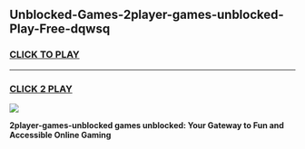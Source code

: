 
## Unblocked-Games-2player-games-unblocked-Play-Free-dqwsq
<h3>
<a href="https://premium76.site?title=2player-games-unblocked&ref=24M">CLICK TO PLAY</a></h3>
<hr>

<h3>
<a href="https://premium76.site?title=2player-games-unblocked&ref=24M">CLICK 2 PLAY</a>
  
</h3>

<a href="https://premium76.site?title=2player-games-unblocked&ref=24M"><img src="https://clearcache.store/games.png"></a>


**2player-games-unblocked games unblocked: Your Gateway to Fun and Accessible Online Gaming**

